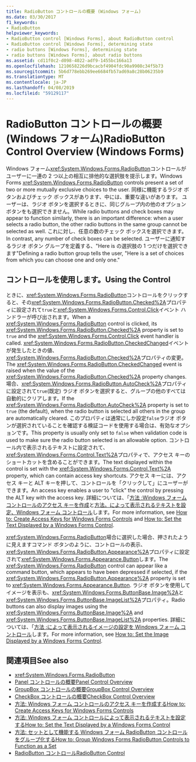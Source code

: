 ```yaml
---
title: RadioButton コントロールの概要 (Windows フォーム)
ms.date: 03/30/2017
f1_keywords:
- RadioButton
helpviewer_keywords:
- RadioButton control [Windows Forms], about RadioButton control
- RadioButton control [Windows Forms], determining state
- radio buttons [Windows Forms], determining state
- radio buttons [Windows Forms], about radio buttons
ms.assetid: cd11f0c2-d098-4022-adf9-1455bc166a13
ms.openlocfilehash: 1210658226d9bcacbf4904fdc90a9908c34f5b73
ms.sourcegitcommit: 5b6d778ebb269ee6684fb57ad69a8c28b06235b9
ms.translationtype: MT
ms.contentlocale: ja-JP
ms.lasthandoff: 04/08/2019
ms.locfileid: "59129117"
---
```

# <a name="radiobutton-control-overview-windows-forms"></a><span data-ttu-id="f3cd5-102">RadioButton コントロールの概要 (Windows フォーム)</span><span class="sxs-lookup"><span data-stu-id="f3cd5-102">RadioButton Control Overview (Windows Forms)</span></span>
<span data-ttu-id="f3cd5-103">Windows フォーム<xref:System.Windows.Forms.RadioButton>コントロールがユーザーに一連の 2 つ以上の相互に排他的な選択肢を提示します。</span><span class="sxs-lookup"><span data-stu-id="f3cd5-103">Windows Forms <xref:System.Windows.Forms.RadioButton> controls present a set of two or more mutually exclusive choices to the user.</span></span> <span data-ttu-id="f3cd5-104">同様に機能するラジオ ボタンおよびチェック ボックスがあります、中には、重要な違いがあります。 ユーザーは、ラジオ ボタンを選択するときに、同じグループ内の他のオプション ボタンをも選択できません。</span><span class="sxs-lookup"><span data-stu-id="f3cd5-104">While radio buttons and check boxes may appear to function similarly, there is an important difference: when a user selects a radio button, the other radio buttons in the same group cannot be selected as well.</span></span> <span data-ttu-id="f3cd5-105">これに対し、任意の数のチェック ボックスを選択できます。</span><span class="sxs-lookup"><span data-stu-id="f3cd5-105">In contrast, any number of check boxes can be selected.</span></span> <span data-ttu-id="f3cd5-106">ユーザーに通知するラジオ ボタン グループを定義する、"Here is の選択肢の 1 つだけを選択できます"</span><span class="sxs-lookup"><span data-stu-id="f3cd5-106">Defining a radio button group tells the user, "Here is a set of choices from which you can choose one and only one."</span></span>  
  
## <a name="using-the-control"></a><span data-ttu-id="f3cd5-107">コントロールを使用します。</span><span class="sxs-lookup"><span data-stu-id="f3cd5-107">Using the Control</span></span>  
 <span data-ttu-id="f3cd5-108">ときに、<xref:System.Windows.Forms.RadioButton>コントロールをクリックすると、その<xref:System.Windows.Forms.RadioButton.Checked%2A>プロパティに設定されて`true`と<xref:System.Windows.Forms.Control.Click>イベント ハンドラーが呼び出されます。</span><span class="sxs-lookup"><span data-stu-id="f3cd5-108">When a <xref:System.Windows.Forms.RadioButton> control is clicked, its <xref:System.Windows.Forms.RadioButton.Checked%2A> property is set to `true` and the <xref:System.Windows.Forms.Control.Click> event handler is called.</span></span> <span data-ttu-id="f3cd5-109"><xref:System.Windows.Forms.RadioButton.CheckedChanged>イベントが発生したときの値、<xref:System.Windows.Forms.RadioButton.Checked%2A>プロパティの変更。</span><span class="sxs-lookup"><span data-stu-id="f3cd5-109">The <xref:System.Windows.Forms.RadioButton.CheckedChanged> event is raised when the value of the <xref:System.Windows.Forms.RadioButton.Checked%2A> property changes.</span></span> <span data-ttu-id="f3cd5-110">場合、<xref:System.Windows.Forms.RadioButton.AutoCheck%2A>プロパティに設定されて`true`(既定) ラジオ ボタンを選択すると、グループの他のすべては自動的にクリアします。</span><span class="sxs-lookup"><span data-stu-id="f3cd5-110">If the <xref:System.Windows.Forms.RadioButton.AutoCheck%2A> property is set to `true` (the default), when the radio button is selected all others in the group are automatically cleared.</span></span> <span data-ttu-id="f3cd5-111">このプロパティは通常にしか設定`false`ラジオ ボタンが選択されていることを確認する検証コードを使用する場合は、有効なオプションです。</span><span class="sxs-lookup"><span data-stu-id="f3cd5-111">This property is usually only set to `false` when validation code is used to make sure the radio button selected is an allowable option.</span></span> <span data-ttu-id="f3cd5-112">コントロール内で表示されるテキストに設定されて、<xref:System.Windows.Forms.Control.Text%2A>プロパティで、アクセス キーのショートカットを含めることができます。</span><span class="sxs-lookup"><span data-stu-id="f3cd5-112">The text displayed within the control is set with the <xref:System.Windows.Forms.Control.Text%2A> property, which can contain access key shortcuts.</span></span> <span data-ttu-id="f3cd5-113">アクセス キーには、アクセス キーと ALT キーを押して、コントロールを「クリックして」にユーザーができます。</span><span class="sxs-lookup"><span data-stu-id="f3cd5-113">An access key enables a user to "click" the control by pressing the ALT key with the access key.</span></span> <span data-ttu-id="f3cd5-114">詳細については、「[方法 :Windows フォーム コントロールのアクセス キーを作成](how-to-create-access-keys-for-windows-forms-controls.md)と[方法。によって表示されるテキストを設定、Windows フォーム コントロール](how-to-set-the-text-displayed-by-a-windows-forms-control.md)します。</span><span class="sxs-lookup"><span data-stu-id="f3cd5-114">For more information, see [How to: Create Access Keys for Windows Forms Controls](how-to-create-access-keys-for-windows-forms-controls.md) and [How to: Set the Text Displayed by a Windows Forms Control](how-to-set-the-text-displayed-by-a-windows-forms-control.md).</span></span>  
  
 <span data-ttu-id="f3cd5-115"><xref:System.Windows.Forms.RadioButton>場合に選択した場合、押されたように見えますコマンド ボタンのように、コントロールの表示、<xref:System.Windows.Forms.RadioButton.Appearance%2A>プロパティに設定されて<xref:System.Windows.Forms.Appearance.Button>します。</span><span class="sxs-lookup"><span data-stu-id="f3cd5-115">The <xref:System.Windows.Forms.RadioButton> control can appear like a command button, which appears to have been depressed if selected, if the <xref:System.Windows.Forms.RadioButton.Appearance%2A> property is set to <xref:System.Windows.Forms.Appearance.Button>.</span></span> <span data-ttu-id="f3cd5-116">ラジオ ボタンを使用してイメージを表示も、<xref:System.Windows.Forms.ButtonBase.Image%2A>と<xref:System.Windows.Forms.ButtonBase.ImageList%2A>プロパティ。</span><span class="sxs-lookup"><span data-stu-id="f3cd5-116">Radio buttons can also display images using the <xref:System.Windows.Forms.ButtonBase.Image%2A> and <xref:System.Windows.Forms.ButtonBase.ImageList%2A> properties.</span></span> <span data-ttu-id="f3cd5-117">詳細については、「[方法 :によって表示されるイメージの設定を Windows フォーム コントロール](how-to-set-the-image-displayed-by-a-windows-forms-control.md)します。</span><span class="sxs-lookup"><span data-stu-id="f3cd5-117">For more information, see [How to: Set the Image Displayed by a Windows Forms Control](how-to-set-the-image-displayed-by-a-windows-forms-control.md).</span></span>  
  
## <a name="see-also"></a><span data-ttu-id="f3cd5-118">関連項目</span><span class="sxs-lookup"><span data-stu-id="f3cd5-118">See also</span></span>

- <xref:System.Windows.Forms.RadioButton>
- [<span data-ttu-id="f3cd5-119">Panel コントロールの概要</span><span class="sxs-lookup"><span data-stu-id="f3cd5-119">Panel Control Overview</span></span>](panel-control-overview-windows-forms.md)
- [<span data-ttu-id="f3cd5-120">GroupBox コントロールの概要</span><span class="sxs-lookup"><span data-stu-id="f3cd5-120">GroupBox Control Overview</span></span>](groupbox-control-overview-windows-forms.md)
- [<span data-ttu-id="f3cd5-121">CheckBox コントロールの概要</span><span class="sxs-lookup"><span data-stu-id="f3cd5-121">CheckBox Control Overview</span></span>](checkbox-control-overview-windows-forms.md)
- [<span data-ttu-id="f3cd5-122">方法: Windows フォーム コントロールのアクセス キーを作成する</span><span class="sxs-lookup"><span data-stu-id="f3cd5-122">How to: Create Access Keys for Windows Forms Controls</span></span>](how-to-create-access-keys-for-windows-forms-controls.md)
- [<span data-ttu-id="f3cd5-123">方法: Windows フォーム コントロールによって表示されるテキストを設定する</span><span class="sxs-lookup"><span data-stu-id="f3cd5-123">How to: Set the Text Displayed by a Windows Forms Control</span></span>](how-to-set-the-text-displayed-by-a-windows-forms-control.md)
- [<span data-ttu-id="f3cd5-124">方法: セットとして機能する Windows フォーム RadioButton コントロールをグループ化する</span><span class="sxs-lookup"><span data-stu-id="f3cd5-124">How to: Group Windows Forms RadioButton Controls to Function as a Set</span></span>](how-to-group-windows-forms-radiobutton-controls-to-function-as-a-set.md)
- [<span data-ttu-id="f3cd5-125">RadioButton コントロール</span><span class="sxs-lookup"><span data-stu-id="f3cd5-125">RadioButton Control</span></span>](radiobutton-control-windows-forms.md)
